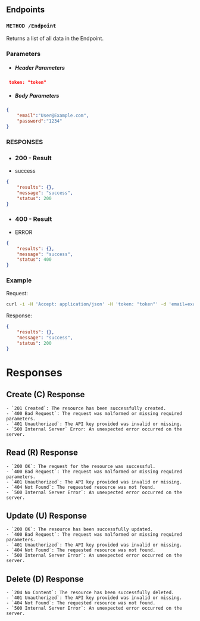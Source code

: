 ## Endpoints

### `METHOD /Endpoint`

Returns a list of all data in the Endpoint.

### Parameters
- ##### Header Parameters
``` Json
 token: "token"
```
- ##### Body Parameters
``` Json
{
    "email":"User@Example.com",
    "password":"1234"
}

```

### RESPONSES
  
- ### 200 - Result
- success
``` Json
{
    "results": {},
    "message": "success",
    "status": 200
}
```
- ### 400 - Result
- ERROR
``` Json
{
    "results": {},
    "message": "success",
    "status": 400
}
```

### Example

Request:

``` bash
curl -i -H 'Accept: application/json' -H 'token: "token"' -d 'email=example&password=test' -X POST http://localhost:8000/
```

Response:

```json
{
    "results": {},
    "message": "success",
    "status": 200
}
```

# Responses

## Create (C) Response
    - `201 Created`: The resource has been successfully created.
    - `400 Bad Request`: The request was malformed or missing required parameters.
    - `401 Unauthorized`: The API key provided was invalid or missing.
    - `500 Internal Server` Error: An unexpected error occurred on the server.
## Read (R) Response
    - `200 OK`: The request for the resource was successful.
    - `400 Bad Request`: The request was malformed or missing required parameters.
    - `401 Unauthorized`: The API key provided was invalid or missing.
    - `404 Not Found`: The requested resource was not found.
    - `500 Internal Server Error`: An unexpected error occurred on the server.
## Update (U) Response
    - `200 OK`: The resource has been successfully updated.
    - `400 Bad Request`: The request was malformed or missing required parameters.
    - `401 Unauthorized`: The API key provided was invalid or missing.
    - `404 Not Found`: The requested resource was not found.
    - `500 Internal Server Error`: An unexpected error occurred on the server.
## Delete (D) Response
    - `204 No Content`: The resource has been successfully deleted.
    - `401 Unauthorized`: The API key provided was invalid or missing.
    - `404 Not Found`: The requested resource was not found.
    - `500 Internal Server Error`: An unexpected error occurred on the server.

